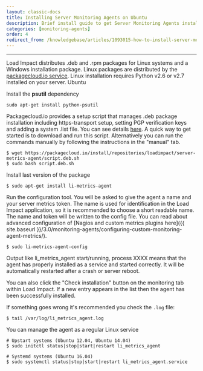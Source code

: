 ```yaml
---
layout: classic-docs
title: Installing Server Monitoring Agents on Ubuntu
description: Brief install guide to get Server Monitoring Agents installed on a server running Ubuntu
categories: [monitoring-agents]
order: 4
redirect_from: /knowledgebase/articles/1093015-how-to-install-server-monitoring-agents-ubuntu
---
```


***

Load Impact distributes .deb and .rpm packages for Linux systems and a Windows installation package. Linux packages are distributed by the [packagecloud.io service](https://packagecloud.io/loadimpact/server-metrics-agent). Linux installation requires Python v2.6 or v2.7 installed on your server.
Ubuntu

Install the **psutil** dependency
```
sudo apt-get install python-psutil
```
Packagecloud.io provides a setup script that manages .deb package installation including https-transport setup, setting PGP verification keys and adding a system .list file. You can see details [here](https://packagecloud.io/loadimpact/server-metrics-agent/install). A quick way to get started is to download and run this script. Alternatively you can run the commands manually by following the instructions in the "manual" tab.
```
$ wget https://packagecloud.io/install/repositories/loadimpact/server-metrics-agent/script.deb.sh
$ sudo bash script.deb.sh
```
Install last version of the package
```
$ sudo apt-get install li-metrics-agent
```
Run the configuration tool. You will be asked to give the agent a name and your server metrics token. The name is used for identification in the Load Impact application, so it is recommended to choose a short readable name. The name and token will be written to the config file. You can read about advanced configuration of [Nagios and custom metrics plugins here]({{ site.baseurl }}/3.0/monitoring-agents/configuring-custom-monitoring-agent-metrics/).
```
$ sudo li-metrics-agent-config
```
Output like li_metrics_agent start/running, process XXXX means that the agent has properly installed as a service and started correctly. It will be automatically restarted after a crash or server reboot.

You can also click the "Check installation" button on the monitoring tab within Load Impact. If a new entry appears in the list then the agent has been successfully installed.



If something goes wrong it's recommended you check the `.log` file:
```
$ tail /var/log/li_metrics_agent.log
```
You can manage the agent as a regular Linux service
```
# Upstart systems (Ubuntu 12.04, Ubuntu 14.04)
$ sudo initctl status|stop|start|restart li_metrics_agent

# Systemd systems (Ubuntu 16.04)
$ sudo systemctl status|stop|start|restart li_metrics_agent.service
```
